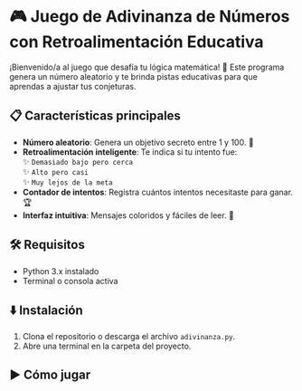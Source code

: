 # 🎮 Juego de Adivinanza de Números con Retroalimentación Educativa

¡Bienvenido/a al juego que desafía tu lógica matemática! 🔢 Este programa genera un número aleatorio y te brinda pistas educativas para que aprendas a ajustar tus conjeturas.

## 📋 Características principales
- **Número aleatorio**: Genera un objetivo secreto entre 1 y 100. 🎲
- **Retroalimentación inteligente**: Te indica si tu intento fue:  
  ✨ `Demasiado bajo pero cerca`  
  ✨ `Alto pero casi`  
  ✨ `Muy lejos de la meta`  
- **Contador de intentos**: Registra cuántos intentos necesitaste para ganar. 🏆
- **Interfaz intuitiva**: Mensajes coloridos y fáciles de leer. 🌈

## 🛠️ Requisitos
- Python 3.x instalado
- Terminal o consola activa

## ⬇️ Instalación
1. Clona el repositorio o descarga el archivo `adivinanza.py`.
2. Abre una terminal en la carpeta del proyecto.

## ▶️ Cómo jugar